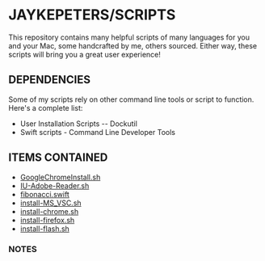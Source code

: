# **JAYKEPETERS/SCRIPTS**
This repository contains many helpful scripts of many languages for you and your Mac, some handcrafted by me, others sourced. Either way, these scripts will bring you a great user experience!

## **DEPENDENCIES**
Some of my scripts rely on other command line tools or script to function. Here's a complete list:
-   User Installation Scripts -- Dockutil
-   Swift scripts - Command Line Developer Tools
## **ITEMS CONTAINED**
- [GoogleChromeInstall.sh](./Folder/GoogleChromeInstall.sh)
- [IU-Adobe-Reader.sh](./IU-Adobe-Reader.sh)
- [fibonacci.swift](./fibonacci.swift)
- [install-MS_VSC.sh](./install-MS_VSC.sh)
- [install-chrome.sh](./install-chrome.sh)
- [install-firefox.sh](./install-firefox.sh)
- [install-flash.sh](./install-flash.sh)

### **NOTES**
